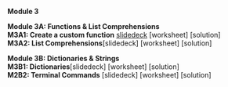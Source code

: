<b>Module 3</b>  

<b>Module 3A: Functions & List Comprehensions</b>  
<b>M3A1: Create a custom function</b> [slidedeck](https://www.dropbox.com/scl/fi/q514l7zjezjxsefbzidxf/M3A1-Functions.pptx?rlkey=f8ibfrs0py8ci1x53jf6mmx4y&dl=0) [worksheet] [solution]  
<b>M3A2: List Comprehensions</b>[slidedeck] [worksheet] [solution]  

<b>Module 3B: Dictionaries & Strings</b>  
<b>M3B1: Dictionaries</b>[slidedeck] [worksheet] [solution]  
<b>M2B2: Terminal Commands</b> [slidedeck] [worksheet] [solution]  
